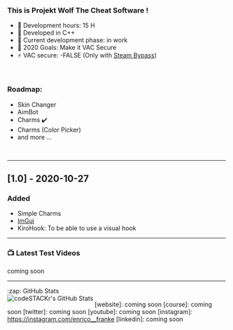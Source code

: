### This is Projekt Wolf The Cheat Software !

- 🔭 Development hours: 15 H
- 🌱  Developed in C++ 
- 👯 Current development phase: in work
- 🥅 2020 Goals: Make it VAC Secure
- ⚡ VAC secure: -FALSE (Only with [Steam Bypass](https://github.com/danielkrupinski/VAC-Bypass))

<br />

### Roadmap:

- Skin Changer
- AimBot
- Charms ✔️
- Charms (Color Picker)
- and more ...

<br />

---

## [1.0] - 2020-10-27

### Added

- Simple Charms
- [ImGui](https://github.com/ocornut/imgui)
- KiroHook: To be able to use a visual hook 

---

### 📺 Latest Test Videos

<!-- YOUTUBE:START -->
coming soon
<!-- YOUTUBE:END -->

---
  <summary>:zap: GitHub Stats</summary>

  <img align="left" alt="codeSTACKr's GitHub Stats" src="https://github-readme-stats.codestackr.vercel.app/api?username=enricofranke&show_icons=true&hide_border=true" />

</details>

[website]: coming soon
[course]: coming soon
[twitter]: coming soon
[youtube]: coming soon
[instagram]: https://instagram.com/enrico__franke
[linkedin]: coming soon

